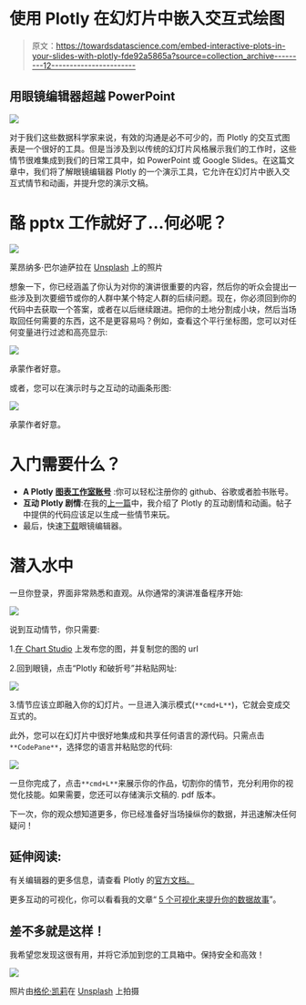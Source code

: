 # 使用 Plotly 在幻灯片中嵌入交互式绘图

> 原文：<https://towardsdatascience.com/embed-interactive-plots-in-your-slides-with-plotly-fde92a5865a?source=collection_archive---------12----------------------->

## 用眼镜编辑器超越 PowerPoint

![](img/a841c89a831cd5cef19533171fa588a5.png)

对于我们这些数据科学家来说，有效的沟通是必不可少的，而 Plotly 的交互式图表是一个很好的工具。但是当涉及到以传统的幻灯片风格展示我们的工作时，这些情节很难集成到我们的日常工具中，如 PowerPoint 或 Google Slides。在这篇文章中，我们将了解眼镜编辑器 Plotly 的一个演示工具，它允许在幻灯片中嵌入交互式情节和动画，并提升您的演示文稿。

# 酪 pptx 工作就好了…何必呢？

![](img/b8fe3b4fc3f44b5ac5b1826800bffc5c.png)

莱昂纳多·巴尔迪萨拉在 [Unsplash](https://unsplash.com?utm_source=medium&utm_medium=referral) 上的照片

想象一下，你已经涵盖了你认为对你的演讲很重要的内容，然后你的听众会提出一些涉及到次要细节或你的人群中某个特定人群的后续问题。现在，你必须回到你的代码中去获取一个答案，或者在以后继续跟进。把你的土地分割成小块，然后当场取回任何需要的东西，这不是更容易吗？例如，查看这个平行坐标图，您可以对任何变量进行过滤和高亮显示:

![](img/6b74ea84747ed3918243b38eb996569f.png)

承蒙作者好意。

或者，您可以在演示时与之互动的动画条形图:

![](img/810efc264f88222884bd8a39170c4026.png)

承蒙作者好意。

# 入门需要什么？

*   **A Plotly** [**图表工作室账号**](https://chart-studio.plotly.com/feed/#/) :你可以轻松注册你的 github、谷歌或者脸书账号。
*   **互动 Plotly 剧情**:在我的[上一篇](/5-visualisations-to-level-up-your-data-story-e131759c2f41)中，我介绍了 Plotly 的互动剧情和动画。帖子中提供的代码应该足以生成一些情节来玩。
*   最后，快速[下载](https://plotly.com/chart-studio-help/slide-decks/)眼镜编辑器。

# 潜入水中

一旦你登录，界面非常熟悉和直观。从你通常的演讲准备程序开始:

![](img/6f678e0e00d591bc171f027c9aaddb19.png)

说到互动情节，你只需要:

1.[在 Chart Studio](https://plotly.com/python/getting-started-with-chart-studio/) 上发布您的图，并复制您的图的 url

2.回到眼镜，点击“Plotly 和破折号”并粘贴网址:

![](img/34d56974d852680bd4f3829b8d39f9e5.png)

3.情节应该立即融入你的幻灯片。一旦进入演示模式(`**cmd+L**`)，它就会变成交互式的。

此外，您可以在幻灯片中很好地集成和共享任何语言的源代码。只需点击`**CodePane**`，选择您的语言并粘贴您的代码:

![](img/a743289288c8aa6e52720adcfa415953.png)

一旦你完成了，点击`**cmd+L**`来展示你的作品，切割你的情节，充分利用你的视觉化技能。如果需要，您还可以存储演示文稿的. pdf 版本。

下一次，你的观众想知道更多，你已经准备好当场操纵你的数据，并迅速解决任何疑问！

## 延伸阅读:

有关编辑器的更多信息，请查看 Plotly 的[官方文档。](https://plotly.com/chart-studio-help/slide-decks/)

更多互动的可视化，你可以看看我的文章“ [5 个可视化来提升你的数据故事](/5-visualisations-to-level-up-your-data-story-e131759c2f41)”。

## 差不多就是这样！

我希望您发现这很有用，并将它添加到您的工具箱中。保持安全和高效！

![](img/e0bdd401320c60ae60547517415907b4.png)

照片由[格伦·凯莉](https://unsplash.com/@glencarrie?utm_source=medium&utm_medium=referral)在 [Unsplash](https://unsplash.com?utm_source=medium&utm_medium=referral) 上拍摄
